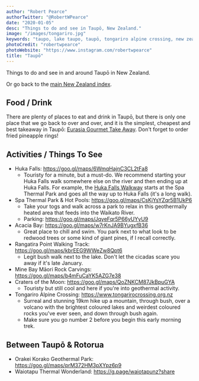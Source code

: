 ```yaml
---
author: "Robert Pearce"
authorTwitter: "@RobertWPearce"
date: "2020-01-05"
desc: "Things to do and see in Taupō, New Zealand."
image: "/images/tongariro.jpg"
keywords: "taupo, lake taupo, taupō, tongariro alpine crossing, new zealand"
photoCredit: "robertwpearce"
photoWebsite: "https://www.instagram.com/robertwpearce"
title: "Taupō"
---
```


Things to do and see in and around Taupō in New Zealand.

Or go back to the [main New Zealand index](/new-zealand/index.html).

## Food / Drink
There are plenty of places to eat and drink in Taupō, but there is only one
place that we go back to over and over, and it is the simplest, cheapest and
best takeaway in Taupō: [Eurasia Gourmet Take
Away](https://goo.gl/maps/ptmfuZBqXrm7XrMe6). Don't forget to order fried
pineapple rings!

## Activities / Things To See
* Huka Falls: https://goo.gl/maps/6WmqHajnC3CL2tFa8
  * Touristy for a minute, but a must-do. We recommend starting your Huka Falls
  walk somewhere else on the river and then ending up at Huka Falls. For
  example, the [Huka Falls Walkway](https://goo.gl/maps/1CMr9hqdrUmhtPAaA)
  starts at the Spa Thermal Park and goes all the way up to Huka Falls (it's a
  long walk).
* Spa Thermal Park & Hot Pools: https://goo.gl/maps/CsKjYsYZqr5B1UkP6
  * Take your togs and walk across a park to relax in this geothermally heated
  area that feeds into the Waikato River.
  * Parking: https://goo.gl/maps/JqyeFqr5P66yUYyU9
* Acacia Bay: https://goo.gl/maps/w7rKnJA9BYugxfB36
  * Great place to chill and swim. You park next to what look to be redwood
  trees or some kind of giant pines, if I recall correctly.
* Rangatira Point Walking Track: https://goo.gl/maps/kbrEEG9WWeZw8Qpt6
  * Legit bush walk next to the lake. Don't let the cicadas scare you away if
  it's late January.
* Mine Bay Māori Rock Carvings: https://goo.gl/maps/b4mFuCaYK5AZG7e38
* Craters of the Moon: https://goo.gl/maps/QoZNKCM87JkBpuGYA
  * Touristy but still cool and here if you're into geothermal activity.
* Tongariro Alpine Crossing: https://www.tongarirocrossing.org.nz
  * Surreal and stunning 19km hike up a mountain, through bush, over a volcano
  with the brightest coloured lakes and weirdest coloured rocks you've ever
  seen, and down through bush again.
  * Make sure you go number 2 before you begin this early morning trek.

## Between Taupō & Rotorua
* Orakei Korako Geothermal Park: https://goo.gl/maps/prM372HM3pXYpz6p9
* Waiotapu Thermal Wonderland: https://g.page/waiotapunz?share
